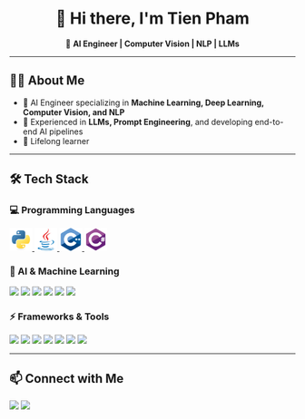 <h1 align="center">👋 Hi there, I'm Tien Pham</h1>  

<p align="center">
  🚀 <b>AI Engineer | Computer Vision | NLP | LLMs</b> <br>  
</p>

---

## 🧑‍💻 About Me  
- 🔬 AI Engineer specializing in **Machine Learning, Deep Learning, Computer Vision, and NLP**  
- 🧠 Experienced in **LLMs, Prompt Engineering**, and developing end-to-end AI pipelines  
- 🌱 Lifelong learner  

---

## 🛠️ Tech Stack  

### 💻 Programming Languages  
<p align="left">
<a href="https://www.python.org" target="_blank" rel="noreferrer"> <img src="https://raw.githubusercontent.com/devicons/devicon/master/icons/python/python-original.svg" alt="python" width="40" height="40"/> </a> <a href="https://www.java.com" target="_blank" rel="noreferrer"> <img src="https://raw.githubusercontent.com/devicons/devicon/master/icons/java/java-original.svg" alt="java" width="40" height="40"/> </a> <a href="https://www.w3schools.com/cpp/" target="_blank" rel="noreferrer"> <img src="https://raw.githubusercontent.com/devicons/devicon/master/icons/cplusplus/cplusplus-original.svg" alt="cplusplus" width="40" height="40"/> </a> <a href="https://www.w3schools.com/cs/" target="_blank" rel="noreferrer"> <img src="https://raw.githubusercontent.com/devicons/devicon/master/icons/csharp/csharp-original.svg" alt="csharp" width="40" height="40"/> </a> 
</p>

### 🤖 AI & Machine Learning  
<p> 
  <img src="https://img.shields.io/badge/TensorFlow-FF6F00?logo=tensorflow&logoColor=white" />
  <img src="https://img.shields.io/badge/PyTorch-EE4C2C?logo=pytorch&logoColor=white" />
  <img src="https://img.shields.io/badge/Scikit--Learn-F7931E?logo=scikit-learn&logoColor=white" />
  <img src="https://img.shields.io/badge/HuggingFace-FFD21E?logo=huggingface&logoColor=black" />
  <img src="https://img.shields.io/badge/LangChain-1E90FF?logo=chainlink&logoColor=white" />
  <img src="https://img.shields.io/badge/YOLO-00FFFF?logo=yolo&logoColor=black" />
</p>

### ⚡ Frameworks & Tools  
<p>
  <img src="https://img.shields.io/badge/FastAPI-009688?logo=fastapi&logoColor=white" />
  <img src="https://img.shields.io/badge/Flutter-02569B?logo=flutter&logoColor=white" />
  <img src="https://img.shields.io/badge/Git-F05032?logo=git&logoColor=white" />
  <img src="https://img.shields.io/badge/AWS-232F3E?logo=amazon-aws&logoColor=white" />
  <img src="https://img.shields.io/badge/Colab-F9AB00?logo=googlecolab&logoColor=white" />
  <img src="https://img.shields.io/badge/Pinecone-3399FF?logo=pinecone&logoColor=white" />
  <img src="https://img.shields.io/badge/Postman-FF6C37?logo=postman&logoColor=white" />
</p>

---

## 📫 Connect with Me  
<p align="left">
  <a href="https://www.linkedin.com/in/vtienph"><img src="https://img.shields.io/badge/LinkedIn-0A66C2?logo=linkedin&logoColor=white" /></a>
  <a href="https://github.com/phamvantienkiz"><img src="https://img.shields.io/badge/GitHub-181717?logo=github&logoColor=white" /></a>
</p>
